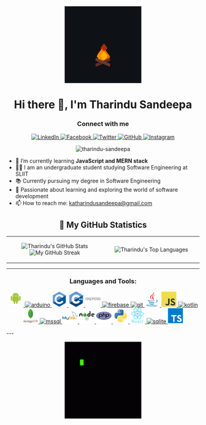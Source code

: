 <!-- Title and Introduction -->

<div align="center">
<img src="assets/cc.gif"  width="200" height="200" align="center"/></div>


<h1 align="center">Hi there 👋, I'm Tharindu Sandeepa</h1>
<!-- Connect with me -->
<h3 align="center">Connect with me</h3>
<p align="center">
  <a href="https://www.linkedin.com/in/tharindu-sandeepa" target="_blank">
    <img src="https://img.shields.io/badge/-LinkedIn-blue?style=flat&logo=linkedin" alt="LinkedIn" />
  </a>
  <a href="https://www.faceboock.com/tharindu-sandeepa" target="_blank">
    <img src="https://img.shields.io/badge/-Facebook-blue?style=flat&logo=Facebook" alt="Facebook" />
  </a>
  <a href="https://twitter.com/yourtwitterhandle" target="_blank">
    <img src="https://img.shields.io/badge/-Twitter-blue?style=flat&logo=twitter" alt="Twitter" />
  </a>
  <a href="https://github.com/tharindu-sandeepa" target="_blank">
    <img src="https://img.shields.io/badge/-GitHub-black?style=flat&logo=github" alt="GitHub" />
  </a>
  <a href="https://www.instagram.com/yourinstagramhandle" target="_blank">
    <img src="https://img.shields.io/badge/-Instagram-pink?style=flat&logo=instagram" alt="Instagram" />
  </a>
  <!-- Add more social media badges if needed -->
</p>
<p align="center">
  <img src="https://komarev.com/ghpvc/?username=tharindu-sandeepa&label=Profile%20views&color=0e75b6&style=flat" alt="tharindu-sandeepa" />
</p>

  
<!-- Introduction and Learning -->
- 🌱 I’m currently learning **JavaScript and MERN stack**
- 👨‍🎓 I am an undergraduate student studying Software Engineering at SLIIT
- 📚 Currently pursuing my degree in Software Engineering
- 🌱 Passionate about learning and exploring the world of software development
- 📫 How to reach me: [katharindusandeepa@gmail.com](mailto:katharindusandeepa@gmail.com)
  



<!-- GitHub Stats and Streak -->
<h2 align="center">🚀 My GitHub Statistics</h2>
<table style="border: none; margin: 0 auto;">
  <tr style="border: none;">
    <td style="border: none; width: 50%; text-align: center;">
      <p align="center">
        <img src="https://github-readme-stats.vercel.app/api?username=Tharindu-Sandeepa&show_icons=true&theme=dark&hide_border=true" alt="Tharindu's GitHub Stats" />
        <img src="https://github-readme-streak-stats.herokuapp.com/?user=Tharindu-Sandeepa&theme=dark&hide_border=true" alt="My GitHub Streak" />
      </p>
    </td>
    <td style="border: none; width: 50%; text-align: center;">
      <p align="center">
        <img src="https://github-readme-stats.vercel.app/api/top-langs/?username=Tharindu-Sandeepa&theme=dark&hide_border=true&langs_count=10" alt="Tharindu's Top Languages" />
      </p>
    </td>
  </tr>
</table>



---



<!-- Languages and Tools -->
<h3 align="center">Languages and Tools:</h3>
<p align="center"> <a href="https://developer.android.com" target="_blank" rel="noreferrer"> <img src="https://raw.githubusercontent.com/devicons/devicon/master/icons/android/android-original-wordmark.svg" alt="android" width="40" height="40"/> </a> <a href="https://www.arduino.cc/" target="_blank" rel="noreferrer"> <img src="https://cdn.worldvectorlogo.com/logos/arduino-1.svg" alt="arduino" width="40" height="40"/> </a> <a href="https://www.cprogramming.com/" target="_blank" rel="noreferrer"> <img src="https://raw.githubusercontent.com/devicons/devicon/master/icons/c/c-original.svg" alt="c" width="40" height="40"/> </a> <a href="https://www.w3schools.com/cpp/" target="_blank" rel="noreferrer"> <img src="https://raw.githubusercontent.com/devicons/devicon/master/icons/cplusplus/cplusplus-original.svg" alt="cplusplus" width="40" height="40"/> </a> <a href="https://expressjs.com" target="_blank" rel="noreferrer"> <img src="https://raw.githubusercontent.com/devicons/devicon/master/icons/express/express-original-wordmark.svg" alt="express" width="40" height="40"/> </a> <a href="https://firebase.google.com/" target="_blank" rel="noreferrer"> <img src="https://www.vectorlogo.zone/logos/firebase/firebase-icon.svg" alt="firebase" width="40" height="40"/> </a> <a href="https://git-scm.com/" target="_blank" rel="noreferrer"> <img src="https://www.vectorlogo.zone/logos/git-scm/git-scm-icon.svg" alt="git" width="40" height="40"/> </a> <a href="https://www.java.com" target="_blank" rel="noreferrer"> <img src="https://raw.githubusercontent.com/devicons/devicon/master/icons/java/java-original.svg" alt="java" width="40" height="40"/> </a> <a href="https://developer.mozilla.org/en-US/docs/Web/JavaScript" target="_blank" rel="noreferrer"> <img src="https://raw.githubusercontent.com/devicons/devicon/master/icons/javascript/javascript-original.svg" alt="javascript" width="40" height="40"/> </a> <a href="https://kotlinlang.org" target="_blank" rel="noreferrer"> <img src="https://www.vectorlogo.zone/logos/kotlinlang/kotlinlang-icon.svg" alt="kotlin" width="40" height="40"/> </a> <a href="https://www.mongodb.com/" target="_blank" rel="noreferrer"> <img src="https://raw.githubusercontent.com/devicons/devicon/master/icons/mongodb/mongodb-original-wordmark.svg" alt="mongodb" width="40" height="40"/> </a> <a href="https://www.microsoft.com/en-us/sql-server" target="_blank" rel="noreferrer"> <img src="https://www.svgrepo.com/show/303229/microsoft-sql-server-logo.svg" alt="mssql" width="40" height="40"/> </a> <a href="https://www.mysql.com/" target="_blank" rel="noreferrer"> <img src="https://raw.githubusercontent.com/devicons/devicon/master/icons/mysql/mysql-original-wordmark.svg" alt="mysql" width="40" height="40"/> </a> <a href="https://nodejs.org" target="_blank" rel="noreferrer"> <img src="https://raw.githubusercontent.com/devicons/devicon/master/icons/nodejs/nodejs-original-wordmark.svg" alt="nodejs" width="40" height="40"/> </a> <a href="https://www.php.net" target="_blank" rel="noreferrer"> <img src="https://raw.githubusercontent.com/devicons/devicon/master/icons/php/php-original.svg" alt="php" width="40" height="40"/> </a> <a href="https://www.python.org" target="_blank" rel="noreferrer"> <img src="https://raw.githubusercontent.com/devicons/devicon/master/icons/python/python-original.svg" alt="python" width="40" height="40"/> </a> <a href="https://reactjs.org/" target="_blank" rel="noreferrer"> <img src="https://raw.githubusercontent.com/devicons/devicon/master/icons/react/react-original-wordmark.svg" alt="react" width="40" height="40"/> </a> <a href="https://www.sqlite.org/" target="_blank" rel="noreferrer"> <img src="https://www.vectorlogo.zone/logos/sqlite/sqlite-icon.svg" alt="sqlite" width="40" height="40"/> </a> <a href="https://www.typescriptlang.org/" target="_blank" rel="noreferrer"> <img src="https://raw.githubusercontent.com/devicons/devicon/master/icons/typescript/typescript-original.svg" alt="typescript" width="40" height="40"/> </a> </p>
---
</p>
<div align="center">
<img src="assets/gg.gif"  width="200" height="200" align="center"/></div>

